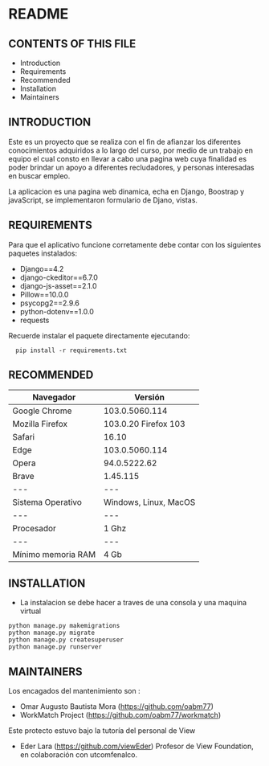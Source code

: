 # README

## CONTENTS OF THIS FILE
   
* Introduction
* Requirements
* Recommended
* Installation
* Maintainers


## INTRODUCTION

Este es un proyecto que se realiza con el fin de afianzar los diferentes conocimientos
adquiridos  a lo largo del curso, por medio de un trabajo en equipo el cual consto
en llevar a cabo una pagina web cuya finalidad es poder brindar un apoyo a diferentes 
recludadores, y personas interesadas en buscar empleo.

La aplicacion es una pagina web dinamica, echa en Django, Boostrap y javaScript,
se implementaron formulario de Djano, vistas.


## REQUIREMENTS

Para que el aplicativo funcione corretamente debe contar con los siguientes paquetes instalados:

* Django==4.2
* django-ckeditor==6.7.0
* django-js-asset==2.1.0
* Pillow==10.0.0
* psycopg2==2.9.6
* python-dotenv==1.0.0
* requests

Recuerde instalar el paquete directamente ejecutando:
```
  pip install -r requirements.txt
```

## RECOMMENDED

|   Navegador |	Versión |
|---|---|
|   Google Chrome   |   103.0.5060.114	
|   Mozilla Firefox |   103.0.20 Firefox 103	
|   Safari  |   16.10	
|   Edge    |   103.0.5060.114	
|   Opera   |   94.0.5222.62	
|   Brave   |   1.45.115	
|---|---|
|Sistema Operativo|Windows, Linux, MacOS|
|---|---|
|Procesador|1 Ghz|
|---|---|
|Mínimo memoria RAM|4 Gb|


## INSTALLATION
 
* La instalacion se debe hacer a traves de una consola y una maquina virtual 

```
python manage.py makemigrations
python manage.py migrate
python manage.py createsuperuser
python manage.py runserver
```

## MAINTAINERS


Los encagados del mantenimiento son :

* Omar Augusto Bautista Mora (https://github.com/oabm77) 
* WorkMatch Project (https://github.com/oabm77/workmatch)

Este protecto estuvo bajo la tutoría del personal de View

* Eder Lara (https://github.com/viewEder)
  Profesor de View Foundation, en colaboración con utcomfenalco.